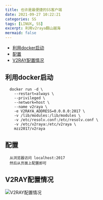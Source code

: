 ```yaml
---
title: 也许是最便捷的SS客户端
date: 2021-09-27 10:22:21
categories: SS
tags: [LINUX, SS]
excerpt: 利用v2raya翻山越海
mermaid: false
---
```


<!-- markdown-toc GitLab -->

* [利用docker启动](#利用docker启动)
* [配置](#配置)
* [V2RAY配置情况](#v2ray配置情况)

<!-- markdown-toc -->

## 利用docker启动

```shell
  docker run -d \
    --restart=always \
    --privileged \
    --network=host \
    --name v2raya \
    -e V2RAYA_ADDRESS=0.0.0.0:2017 \
    -v /lib/modules:/lib/modules \
    -v /etc/resolv.conf:/etc/resolv.conf \
    -v /etc/v2raya:/etc/v2raya \
    mzz2017/v2raya
```

## 配置

```plaintext
  从浏览器访问 localhost:2017
  然后从页面上配置即可
```

## V2RAY配置情况

![V2RAY配置情况](/img/也许是最便捷的SS客户端/001.png)
